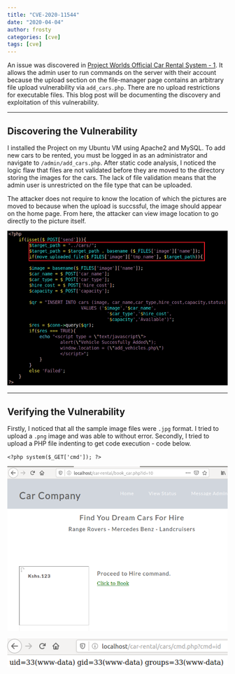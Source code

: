 ```yaml
---
title: "CVE-2020-11544"
date: "2020-04-04"
author: frosty
categories: [cve]
tags: [cve]
---
```


An issue was discovered in [Project Worlds Official Car Rental System - 1](https://github.com/projectworldsofficial/Car-Rental-Syatem-PHP-MYSQL). It allows the admin user to run commands on the server with their account because the upload section on the file-manager page contains an arbitrary file upload vulnerability via `add_cars.php`. There are no upload restrictions for executable files. This blog post will be documenting the discovery and exploitation of this vulnerability.

* * *

## Discovering the Vulnerability

I installed the Project on my Ubuntu VM using Apache2 and MySQL. To add new cars to be rented, you must be logged in as an administrator and navigate to `/admin/add_cars.php`. After static code analysis, I noticed the logic flaw that files are not validated before they are moved to the directory storing the images for the cars. The lack of file validation means that the admin user is unrestricted on the file type that can be uploaded.

The attacker does not require to know the location of which the pictures are moved to because when the upload is succssful, the image should appear on the home page. From here, the attacker can view image location to go directly to the picture itself.

![Image](assets/img/cve/2020-11544/image-26.png)

* * *

## Verifying the Vulnerability

Firstly, I noticed that all the sample image files were `.jpg` format. I tried to upload a `.png` image and was able to without error. Secondly, I tried to upload a PHP file indenting to get code execution - code below.

```
<?php system($_GET['cmd']); ?>
```

![Image](assets/img/cve/2020-11544/image-27.png)

![Image](assets/img/cve/2020-11544/image-28.png)
